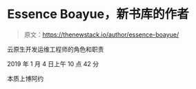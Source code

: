 # Essence Boayue，新书库的作者

> 原文：<https://thenewstack.io/author/essence-boayue/>

云原生开发运维工程师的角色和职责

2019 年 1 月 4 日上午 10 点 42 分

本质上博阿约
